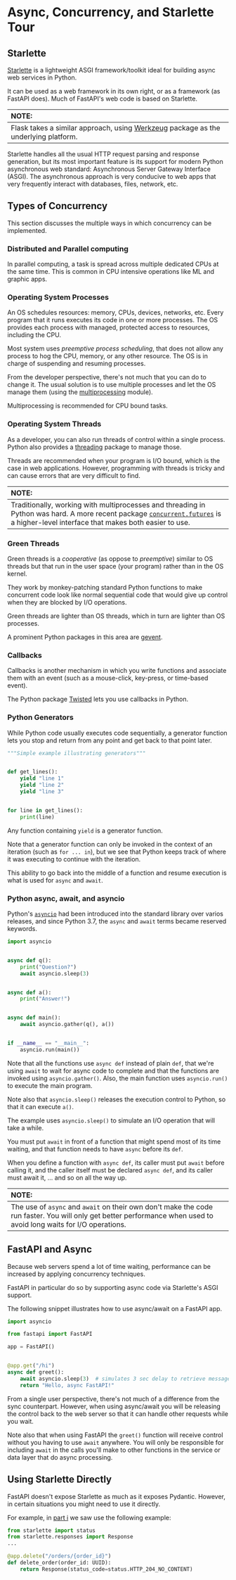 # Async, Concurrency, and Starlette Tour

## Starlette

[Starlette](https://github.com/encode/starlette) is a lightweight ASGI framework/toolkit ideal for building async web services in Python.

It can be used as a web framework in its own right, or as a framework (as FastAPI does). Much of FastAPI's web code is based on Starlette.

| NOTE: |
| :---- |
| Flask takes a similar approach, using [Werkzeug](https://github.com/pallets/werkzeug/) package as the underlying platform. |

Starlette handles all the usual HTTP request parsing and response generation, but its most important feature is its support for modern Python asynchronous web standard: Asynchronous Server Gateway Interface (ASGI). The asynchronous approach is very conducive to web apps that very frequently interact with databases, files, network, etc.

## Types of Concurrency

This section discusses the multiple ways in which concurrency can be implemented.


### Distributed and Parallel computing

In parallel computing, a task is spread across multiple dedicated CPUs at the same time. This is common in CPU intensive operations like ML and graphic apps.


### Operating System Processes

An OS schedules resources: memory, CPUs, devices, networks, etc. Every program that it runs executes its code in one or more processes. The OS provides each process with managed, protected access to resources, including the CPU.

Most system uses *preemptive process scheduling*, that does not allow any process to hog the CPU, memory, or any other resource. The OS is in charge of suspending and resuming processes.

From the developer perspective, there's not much that you can do to change it. The usual solution is to use multiple processes and let the OS manage them (using the [multiprocessing](https://docs.python.org/3/library/multiprocessing.html) module).

Multiprocessing is recommended for CPU bound tasks.


### Operating System Threads

As a developer, you can also run threads of control within a single process. Python also provides a [threading](https://docs.python.org/3/library/threading.html) package to manage those.

Threads are recommended when your program is I/O bound, which is the case in web applications. However, programming with threads is tricky and can cause errors that are very difficult to find.

| NOTE: |
| :---- |
| Traditionally, working with multiprocesses and threading in Python was hard. A more recent package [`concurrent.futures`](https://docs.python.org/3/library/concurrent.futures.html) is a higher-level interface that makes both easier to use. |

### Green Threads

Green threads is a *cooperative* (as oppose to *preemptive*) similar to OS threads but that run in the user space (your program) rather than in the OS kernel.

They work by monkey-patching standard Python functions to make concurrent code look like normal sequential code that would give up control when they are blocked by I/O operations.

Green threads are lighter than OS threads, which in turn are lighter than OS processes.

A prominent Python packages in this area are [gevent](https://github.com/gevent/gevent).

### Callbacks

Callbacks is another mechanism in which you write functions and associate them with an event (such as a mouse-click, key-press, or time-based event).

The Python package [Twisted](https://github.com/twisted/twisted) lets you use callbacks in Python.

### Python Generators

While Python code usually executes code sequentially, a generator function lets you stop and return from any point and get back to that point later.

```python
"""Simple example illustrating generators"""


def get_lines():
    yield "line 1"
    yield "line 2"
    yield "line 3"


for line in get_lines():
    print(line)
```

Any function containing `yield` is a generator function.

Note that a generator function can only be invoked in the context of an iteration (such as `for ... in`), but we see that Python keeps track of where it was executing to continue with the iteration.

This ability to go back into the middle of a function and resume execution is what is used for `async` and `await`.

### Python async, await, and asyncio

Python's [`asyncio`](https://docs.python.org/3/library/asyncio.html) had been introduced into the standard library over varios releases, and since Python 3.7, the `async` and `await` terms became reserved keywords.

```python
import asyncio


async def q():
    print("Question?")
    await asyncio.sleep(3)


async def a():
    print("Answer!")


async def main():
    await asyncio.gather(q(), a())


if __name__ == "__main__":
    asyncio.run(main())
```

Note that all the functions use `async def` instead of plain `def`, that we're using `await` to wait for async code to complete and that the functions are invoked using `asyncio.gather()`. Also, the main function uses `asyncio.run()` to execute the main program.

Note also that `asyncio.sleep()` releases the execution control to Python, so that it can execute `a()`.

The example uses `asyncio.sleep()` to simulate an I/O operation that will take a while.

You must put `await` in front of a function that might spend most of its time waiting, and that function needs to have `async` before its `def`.

When you define a function with `async def`, its caller must put `await` before calling it, and the caller itself must be declared `async def`, and its caller must await it, ... and so on all the way up.

| NOTE: |
| :---- |
| The use of `async` and `await` on their own don't make the code run faster. You will only get better performance when used to avoid long waits for I/O operations. |

## FastAPI and Async

Because web servers spend a lot of time waiting, performance can be increased by applying concurrency techniques.

FastAPI in particular do so by supporting async code via Starlette's ASGI support.

The following snippet illustrates how to use async/await on a FastAPI app.

```python
import asyncio

from fastapi import FastAPI

app = FastAPI()


@app.get("/hi")
async def greet():
    await asyncio.sleep(3)  # simulates 3 sec delay to retrieve message from db
    return "Hello, async FastAPI!"

```

From a single user perspective, there's not much of a difference from the sync counterpart. However, when using async/await you will be releasing the control back to the web server so that it can handle other requests while you wait.

Note also that when using FastAPI the `greet()` function will receive control without you having to use `await` anywhere. You will only be responsible for including `await` in the calls you'll make to other functions in the service or data layer that do async processing.

## Using Starlette Directly

FastAPI doesn't expose Starlette as much as it exposes Pydantic. However, in certain situations you might need to use it directly.

For example, in [part i](../../part-i-python-apis/) we saw use the following example:

```python
from starlette import status
from starlette.responses import Response
...

@app.delete("/orders/{order_id}")
def delete_order(order_id: UUID):
    return Response(status_code=status.HTTP_204_NO_CONTENT)
```
